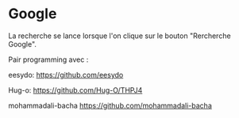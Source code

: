 # Google

La recherche se lance lorsque l'on clique sur le bouton "Rercherche Google".

Pair programming avec :

eesydo: https://github.com/eesydo

Hug-o: https://github.com/Hug-O/THPJ4

mohammadali-bacha https://github.com/mohammadali-bacha
